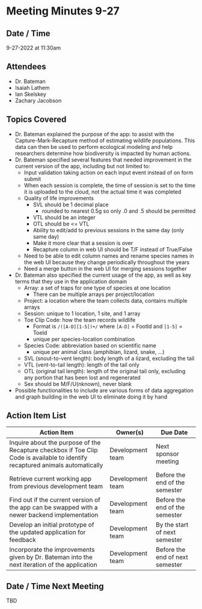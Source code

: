 # Meeting Minutes 9-27

## Date / Time

9-27-2022 at 11:30am

## Attendees

- Dr. Bateman
- Isaiah Lathem
- Ian Skelskey
- Zachary Jacobson

## Topics Covered

- Dr. Bateman explained the purpose of the app: to assist with the Capture-Mark-Recapture method of estimating wildlife populations. This data can then be used to perform ecological modeling and help researchers determine how biodiversity is impacted by human actions.
- Dr. Bateman specified several features that needed improvement in the current version of the app, including but not limited to:
  - Input validation taking action on each input event instead of on form submit
  - When each session is complete, the time of session is set to the time it is uploaded to the cloud, not the actual time it was completed
  - Quality of life improvements
    - SVL should be 1 decimal place
      - rounded to nearest 0.5g so only .0 and .5 should be permitted
    - VTL should be an integer
    - OTL should be <= VTL
    - Ability to edit/add to previous sessions in the same day (only same day)
    - Make it more clear that a session is over
    - Recapture column in web UI should be T/F instead of True/False
  - Need to be able to edit column names and rename species names in the web UI because they change periodically throughout the years
  - Need a merge button in the web UI for merging sessions together
- Dr. Bateman also specified the current usage of the app, as well as key terms that they use in the application domain
  - Array: a set of traps for one type of species at one location
    - There can be multiple arrays per project/location
  - Project: a location where the team collects data, contains multiple arrays 
  - Session: unique to 1 location, 1 site, and 1 array
  - Toe Clip Code: how the team records wildlife
    - Format is `/([A-D][1-5])+/` where `[A-D]` = FootId and `[1-5]` = ToeId
    - unique per species-location combination
  - Species Code: abbreviation based on scientific name
    - unique per animal class (amphibian, lizard, snake, ...)
  - SVL (snout-to-vent length): body length of a lizard, excluding the tail
  - VTL (vent-to-tail length): length of the tail only
  - OTL (original tail length): length of the original tail only, excluding any portion that has been lost and regenerated
  - Sex should be M/F/U(nknown), never blank
- Possible functionalities to include are various forms of data aggregation and graph building in the web UI to eliminate doing it by hand

## Action Item List

| **Action Item**                                              | **Owner(s)**             | **Due Date**                    |
| ------------------------------------------------------------ | ------------------------ | ------------------------------- |
| Inquire about the purpose of the Recapture checkbox if Toe Clip Code is available to identify recaptured animals automatically | Development team | Next sponsor meeting |
| Retrieve current working app from previous development team  | Development team | Before the end of the semester  |
| Find out if the current version of the app can be swapped with a newer backend implementation | Development team         | Before the end of the semester  |
| Develop an initial prototype of the updated application for feedback |  Development team | By the start of next semester |
| Incorporate the improvements given by Dr. Bateman into the next iteration of the application | Development team         | Before the end of next semester |

## Date / Time Next Meeting

TBD
